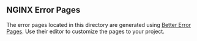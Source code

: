 NGINX Error Pages
-------------------

The error pages located in this directory are generated using
[Better Error Pages](https://better-error-pages.statuspage.io/).
Use their editor to customize the pages to your project.
